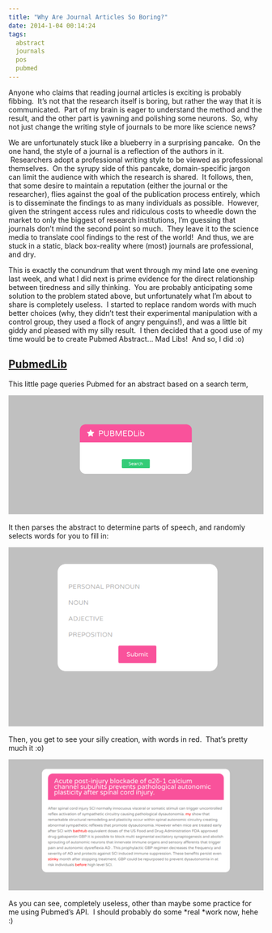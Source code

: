 ```yaml
---
title: "Why Are Journal Articles So Boring?"
date: 2014-1-04 00:14:24
tags:
  abstract
  journals
  pos
  pubmed
---
```



Anyone who claims that reading journal articles is exciting is probably fibbing.  It’s not that the research itself is boring, but rather the way that it is communicated.  Part of my brain is eager to understand the method and the result, and the other part is yawning and polishing some neurons.  So, why not just change the writing style of journals to be more like science news?

We are unfortunately stuck like a blueberry in a surprising pancake.  On the one hand, the style of a journal is a reflection of the authors in it.  Researchers adopt a professional writing style to be viewed as professional themselves.  On the syrupy side of this pancake, domain-specific jargon can limit the audience with which the research is shared.  It follows, then, that some desire to maintain a reputation (either the journal or the researcher), flies against the goal of the publication process entirely, which is to disseminate the findings to as many individuals as possible.  However, given the stringent access rules and ridiculous costs to wheedle down the market to only the biggest of research institutions, I’m guessing that journals don’t mind the second point so much.  They leave it to the science media to translate cool findings to the rest of the world!  And thus, we are stuck in a static, black box-reality where (most) journals are professional, and dry.

This is exactly the conundrum that went through my mind late one evening last week, and what I did next is prime evidence for the direct relationship between tiredness and silly thinking.  You are probably anticipating some solution to the problem stated above, but unfortunately what I’m about to share is completely useless.  I started to replace random words with much better choices (why, they didn’t test their experimental manipulation with a control group, they used a flock of angry penguins!), and was a little bit giddy and pleased with my silly result.  I then decided that a good use of my time would be to create Pubmed Abstract… Mad Libs!  And so, I did :o)


## 


## [PubmedLib](https://github.com/vsoch/PUBMEDLib/)

This little page queries Pubmed for an abstract based on a search term,

![search1](https://raw.githubusercontent.com/vsoch/PUBMEDLib/main/img/1.png)

It then parses the abstract to determine parts of speech, and randomly selects words for you to fill in:

![terms](https://raw.githubusercontent.com/vsoch/PUBMEDLib/main/img/2.png)

Then, you get to see your silly creation, with words in red.  That’s pretty much it :o)

[![result](https://raw.githubusercontent.com/vsoch/PUBMEDLib/main/img/3.png)](https://raw.githubusercontent.com/vsoch/PUBMEDLib/main/img/3.png)

As you can see, completely useless, other than maybe some practice for me using Pubmed’s API.  I should probably do some *real *work now, hehe :)
